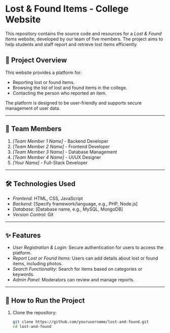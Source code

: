 # Lost & Found Items - College Website  

This repository contains the source code and resources for a *Lost & Found Items* website, developed by our team of five members. The project aims to help students and staff report and retrieve lost items efficiently.

## 📖 Project Overview  
This website provides a platform for:  
- Reporting lost or found items.  
- Browsing the list of lost and found items in the college.  
- Contacting the person who reported an item.  

The platform is designed to be user-friendly and supports secure management of user data.  

---

## 👥 Team Members  
1. *[Team Member 1 Name]* - Backend Developer  
2. *[Team Member 2 Name]* - Frontend Developer  
3. *[Team Member 3 Name]* - Database Management  
4. *[Team Member 4 Name]* - UI/UX Designer  
5. *[Your Name]* - Full-Stack Developer  

---

## 🛠️ Technologies Used  
- *Frontend:* HTML, CSS, JavaScript  
- *Backend:* [Specify framework/language, e.g., PHP, Node.js]  
- *Database:* [Database name, e.g., MySQL, MongoDB]  
- *Version Control:* Git  

---

## ✨ Features  
- *User Registration & Login:* Secure authentication for users to access the platform.  
- *Report Lost or Found Items:* Users can add details about lost or found items, including photos.  
- *Search Functionality:* Search for items based on categories or keywords.  
- *Admin Panel:* Moderators can review and manage reports.  

---

## 🚀 How to Run the Project  
1. Clone the repository:  
   ```bash  
   git clone https://github.com/yourusername/lost-and-found.git  
   cd lost-and-found
